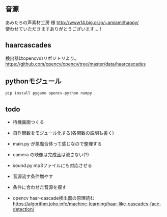 ## 音源
あみたろの声素材工房 様
http://www14.big.or.jp/~amiami/happy/  
使わせていただきますありがとうございます…！  


## haarcascades
検出器はopencvのリポジトリより。
https://github.com/opencv/opencv/tree/master/data/haarcascades  


## pythonモジュール
```python
pip install pygame opencv-python numpy
```

## todo
- 待機画面つくる
- 自作関数をモジュール化する(各関数の説明も書く)

- main.py が悪魔合体って感じなので整理する
- camera の映像は完成品は流さない(?)

- sound.py mp3ファイルにも対応させる

- 音源流す条件増やす
- 条件に合わせた音源を探す

- opencv haar-cascade検出器の原理読む  
https://algorithm.joho.info/machine-learning/haar-like-cascades-face-detection/  